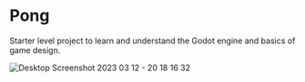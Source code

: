 # Pong
Starter level project to learn and understand the Godot engine and basics of game design.

![Desktop Screenshot 2023 03 12 - 20 18 16 32](https://user-images.githubusercontent.com/7257923/224600509-57b0d582-dce5-4cbe-a75a-321ff6b07aef.png)
